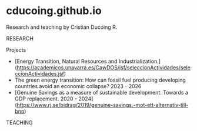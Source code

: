 # cducoing.github.io
Research and teaching by Cristián Ducoing R. 


RESEARCH

Projects 

- [Energy Transition, Natural Resources and Industrialization.] (https://academicos.unavarra.es/CawDOS/jsf/seleccionActividades/seleccionActividades.jsf)
- The green energy transition: How can fossil fuel producing developing countries avoid an economic collapse? 2023 - 2026
- [Genuine Savings as a measure of sustainable development. Towards a GDP replacement. 2020 - 2024] (https://www.rj.se/bidrag/2019/genuine-savings.-mot-ett-alternativ-till-bnp)


TEACHING 


